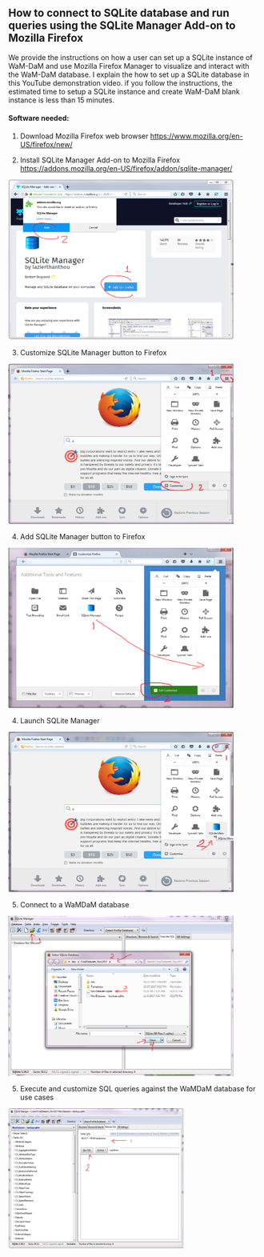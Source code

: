 ## How to connect to SQLite database and run queries using the SQLite Manager Add-on to Mozilla Firefox

We provide the instructions on how a user can set up a SQLite instance of WaM-DaM and use Mozilla Firefox Manager to visualize and interact with the WaM-DaM database. I explain the how to set up a SQLite database in this YouTube demonstration video. if you follow the instructions, the estimated time to setup a SQLite instance and create WaM-DaM blank instance is less than 15 minutes.

#### Software needed:

1. Download Mozilla Firefox web browser
https://www.mozilla.org/en-US/firefox/new/

2.	Install SQLite Manager Add-on to Mozilla Firefox
https://addons.mozilla.org/en-US/firefox/addon/sqlite-manager/    
<img src="/UseCases_files/3SQLite_database/add0.PNG" alt="alt text" width="450" height="320">   

3. Customize SQLite Manager button to Firefox     
<img src="UseCases_files/3SQLite_database/add.PNG" alt="alt text" width="450" height="320">

4. Add SQLite Manager button to Firefox    
<img src="/UseCases_files/3SQLite_database/add2.PNG" alt="alt text" width="450" height="320">

4. Launch SQLite Manager    
<img src="/UseCases_files/3SQLite_database/Launch_it.PNG" alt="alt text" width="450" height="320">

5. Connect to a WaMDaM database
<img src="/UseCases_files/3SQLite_database/connect.PNG" alt="alt text" width="450" height="320">

5. Execute and customize SQL queries against the WaMDaM database for use cases   
<img src="/UseCases_files/3SQLite_database/execute.PNG" alt="alt text" width="350" height="280">   
